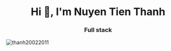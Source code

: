 <h1 align="center">Hi 👋, I'm Nuyen Tien Thanh</h1>
<h3 align="center">Full stack </h3>

<p align="left"> <img src="https://komarev.com/ghpvc/?username=thanh20022011&label=Profile%20views&color=0e75b6&style=flat" alt="thanh20022011" /> </p>





<!--
**thanh20022011/thanh20022011** is a ✨ _special_ ✨ repository because its `README.md` (this file) appears on your GitHub profile.

Here are some ideas to get you started:

- 🔭 I’m currently working on ...
- 🌱 I’m currently learning ...
- 👯 I’m looking to collaborate on ...
- 🤔 I’m looking for help with ...
- 💬 Ask me about ...
- 📫 How to reach me: ...
- 😄 Pronouns: ...
- ⚡ Fun fact: ...
-->
